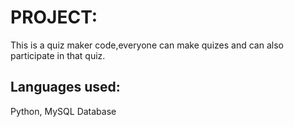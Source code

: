 # PROJECT:
This is a quiz maker code,everyone can make quizes and can also participate in that quiz.
## Languages used:
Python, MySQL Database
